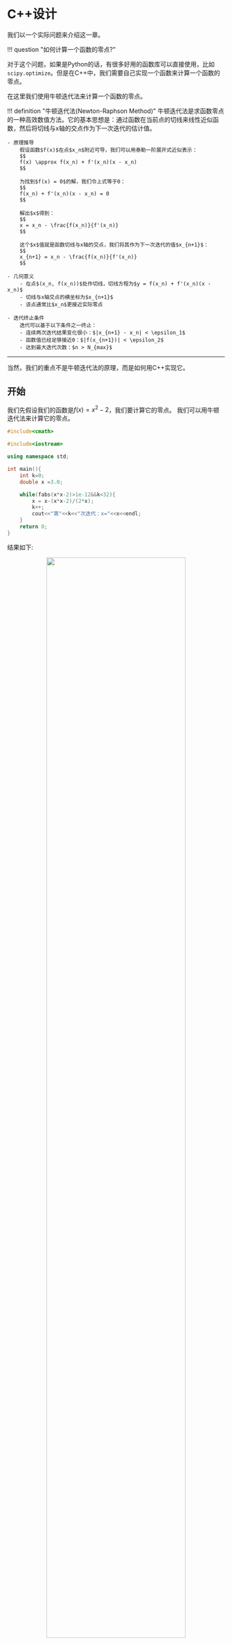 # C++设计

我们以一个实际问题来介绍这一章。

!!! question "如何计算一个函数的零点?"

对于这个问题，如果是Python的话，有很多好用的函数库可以直接使用，比如`scipy.optimize`。但是在C++中，我们需要自己实现一个函数来计算一个函数的零点。

在这里我们使用牛顿迭代法来计算一个函数的零点。

!!! definition "牛顿迭代法(Newton-Raphson Method)"
    牛顿迭代法是求函数零点的一种高效数值方法。它的基本思想是：通过函数在当前点的切线来线性近似函数，然后将切线与x轴的交点作为下一次迭代的估计值。

    - 原理推导
        假设函数$f(x)$在点$x_n$附近可导，我们可以用泰勒一阶展开式近似表示：
        $$
        f(x) \approx f(x_n) + f'(x_n)(x - x_n)
        $$

        为找到$f(x) = 0$的解，我们令上式等于0：
        $$
        f(x_n) + f'(x_n)(x - x_n) = 0
        $$

        解出$x$得到：
        $$
        x = x_n - \frac{f(x_n)}{f'(x_n)}
        $$

        这个$x$值就是函数切线与x轴的交点，我们将其作为下一次迭代的值$x_{n+1}$：
        $$
        x_{n+1} = x_n - \frac{f(x_n)}{f'(x_n)}
        $$

    - 几何意义
        - 在点$(x_n, f(x_n))$处作切线，切线方程为$y = f(x_n) + f'(x_n)(x - x_n)$
        - 切线与x轴交点的横坐标为$x_{n+1}$
        - 该点通常比$x_n$更接近实际零点

    - 迭代终止条件
        迭代可以基于以下条件之一终止：
        - 连续两次迭代结果变化很小：$|x_{n+1} - x_n| < \epsilon_1$
        - 函数值已经足够接近0：$|f(x_{n+1})| < \epsilon_2$
        - 达到最大迭代次数：$n > N_{max}$

---

当然，我们的重点不是牛顿迭代法的原理，而是如何用C++实现它。

## 开始

我们先假设我们的函数是$f(x) = x^2 - 2$，我们要计算它的零点。
我们可以用牛顿迭代法来计算它的零点。

```cpp
#include<cmath>

#include<iostream>

using namespace std;

int main(){
    int k=0;
    double x =3.0;

    while(fabs(x*x-2)>1e-12&&k<32){
        x = x-(x*x-2)/(2*x);
        k++;
        cout<<"第"<<k<<"次迭代：x="<<x<<endl;
    }
    return 0;
}
```

结果如下:
<div align="center">
    <img src="../../../image/i181.png" width="80%">
</div>

可以看到，收敛得非常快(前提是初始值选得好)，逼近了$\sqrt{2}$。

## 进一步

在这个程序中，有一些超参数存在。超参数指的是那些在程序运行前需要设定的参数。比如：

- 初始值`x`

- 最大迭代次数

- 精度`1e-12`

我们把上面的程序分装到一个类`NewtonSolver`中。

```cpp
#include<cmath>

#include<iostream>

using namespace std;


class NewtonSolver{

private:
    int max_iter;
    double tolerance;
    double a;
    double x;
    int k;

public:
    NewtonSolver(int max_iter, double tolerance, double a) : max_iter(max_iter), tolerance(tolerance), a(a),k(0) {}

    void print() {
        cout<<"第"<<k<<"次迭代：x="<<x<<endl;
    }
    double f(double x) {
        return x * x - a;
    }
    double f_prime(double x) {
        return 2 * x;
    }
    void solve(double x0) {
        x = x0;
        while (fabs(f(x)) > tolerance && k < max_iter) {
            x = x - f(x) /f_prime(x);
            k++;
            print();
        }
    }

};
int main(){
    int max_iter = 32;
    double tolerance = 1e-12;
    double a = 10.0;
    double x = 1.0;

    NewtonSolver solver(max_iter, tolerance, a);
    solver.solve(x);
    return 0;
}
```

这样就清爽多了。

## 然后

现在我们思考一个问题。在这个类中，`solve`函数实际上和具体情况无关,也就是说,不管计算什么函数的零点.`solve`函数都不用改.

那真正需要用户输入的是什么呢?

其实就是我们的函数`f`和它的导数`f_prime`。

总的来说,这个类有抽象部分与具体部分两种,那么在设计中,我们应该把抽象部分和具体部分分开,这样就可以实现代码的复用。

我们把`f`和`f_prime`函数做成纯虚函数,然后让用户继承这个类,实现自己的`f`和`f_prime`函数。
```cpp
virtual double f(double x) =0;
virtual double f_prime(double x) =0;
```
然后我们就需要实现这两个虚函数,才能求解.

我们搞一个继承类`SqrtSolver`,来求解`f(x) = x^2 - a`的零点.

```cpp
#include<cmath>

#include<iostream>

using namespace std;


class NewtonSolver{

private:
    int max_iter;
    double tolerance;
    double x;
    int k;

    virtual double f(double x) =0;
    virtual double f_prime(double x) =0;

public:
    NewtonSolver(int max_iter, double tolerance) : max_iter(max_iter), tolerance(tolerance),k(0) {}

    void print() {
        cout<<"第"<<k<<"次迭代：x="<<x<<" f(x)="<<f(x)<<endl;
    }
   
    void solve(double x0) {
        x = x0;
        while (fabs(f(x)) > tolerance && k < max_iter) {
            x = x - f(x) /f_prime(x);
            k++;
            print();
        }
    }

};

class SqrtSolver : public NewtonSolver {
private:
    double a;
    double f(double x) override {
        return x * x - a;
    }

    double f_prime(double x) override {
        return 2 * x;
    }
public:
    SqrtSolver(int max_iter, double tolerance, double a) : NewtonSolver(max_iter, tolerance), a(a) {}
};
int main(){
    int max_iter = 32;
    double tolerance = 1e-12;
    double a = 10.0;
    double x = 1.0;

    SqrtSolver solver(max_iter, tolerance,a);
    solver.solve(x);
    return 0;
}
```

这样设计有什么意义呢?

- 所有求解零点的函数都需要使用牛顿迭代法,所以我们把这个函数在基类里实现

- 不同函数之间的差别只有`f`和`f_prime`函数,所以我们把这两个函数做成虚函数,让用户实现

- 这样我们就可以实现代码的复用,而不需要重复实现`solve`函数

- 因此,在设计过程中,我们需要思考,需求会变在什么地方,那么我们就把这部分抽象出来,做成虚函数,让用户实现

---

## 继续

我们写一个类,来计算形如`f(x) = x^n - a`的零点,也就是`n`次方根.

```cpp
#include<cmath>

#include<iostream>

using namespace std;


class NewtonSolver{

private:
    int max_iter;
    double tolerance;
    double x;
    int k;

    virtual double f(double x) =0;
    virtual double f_prime(double x) =0;

public:
    NewtonSolver(int max_iter, double tolerance) : max_iter(max_iter), tolerance(tolerance),k(0) {}

    void print() {
        cout<<"第"<<k<<"次迭代：x="<<x<<" f(x)="<<f(x)<<endl;
    }
   
    void solve(double x0) {
        x = x0;
        while (fabs(f(x)) > tolerance && k < max_iter) {
            x = x - f(x) /f_prime(x);
            k++;
            print();
        }
    }

};

class SqrtSolver : public NewtonSolver {
private:
    double a;
    double f(double x) override {
        return x * x - a;
    }

    double f_prime(double x) override {
        return 2 * x;
    }
public:
    SqrtSolver(int max_iter, double tolerance, double a) : NewtonSolver(max_iter, tolerance), a(a) {}
};
class Nthsolver: public NewtonSolver{
private:
    int n;
    double a;
    double f(double x) override{
        return pow(x,n)-a;
    }
    double f_prime(double x) override{
        return n*pow(x,n-1);
    }
public:
Nthsolver(int max_iter,double tolerance, int n,double a):n(n),a(a),NewtonSolver(max_iter,tolerance) {}
};
int main(){
    int max_iter = 32;
    double tolerance = 1e-12;
    double a = 10.0;
    int n=4;
    double x = 1.0;

    Nthsolver solver(max_iter, tolerance,n,a);
    solver.solve(x);
    return 0;
}
```

结果如下:
<div align="center">
    <img src="../../../image/i182.png" width="80%">
</div>

---

## 最后

在课上，老师还讲了一种非常有趣的做法，不需要类来实现，而是使用`function`这个库来实现。

我们定义一个输入是double，输出也是double的函数类型`function<double(double)>`

```cpp
#include<function>
using fn = function<double(double)>;
```

然后，我们把牛顿迭代法的实现放在一个函数中，传入`f`和`f_prime`函数作为参数。

```cpp
double newton_solver(fn f, fn f_prime, double x0, int max_iter, double tolerance) {
    int k = 0;
    double x = x0;
    while (fabs(f(x)) > tolerance && k < max_iter) {
        x = x - f(x) / f_prime(x);
        k++;
        cout << "第" << k << "次迭代：x=" << x << " f(x)=" << f(x) << endl;
    }
    return x;
}
```

然后我们就可以自定义函数并传给`newton_solver`函数了。

```cpp
double sqrt_solver(double x=1.0,double a) {
    auto f = [a](double x) { return x * x - a; };
    auto f_prime = [](double x) { return 2 * x; };
    return newton_solver(f, f_prime, x, 32, 1e-12);
}
```

这里要解释一下写法

!!! info "Lambda in C++"
    Python中的Lambda函数很简单，写法是`lambda arguments: expression`，表示一个匿名函数，对参数作`expression`操作。

    C++中的Lambda函数写法是`[capture](parameters) -> return_type { body }`，表示一个匿名函数，对参数作`body`操作。

    - `capture`表示捕获外部变量的方式，可以是值捕获或引用捕获

    - `parameters`表示函数参数

    - `-> return_type`表示返回值类型，可以省略，编译器会自动推导    
    
    在这里，我们就定义了一个匿名函数，它的参数是`x`，返回值是`x*x-a`，并把它赋值给`f`。

如此，我们就可以求解任意函数的零点了。

